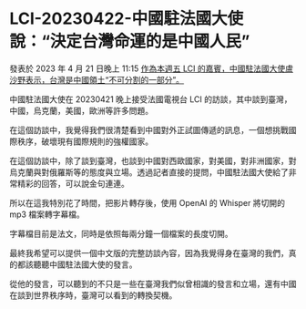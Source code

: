 # LCI-20230422-中國駐法國大使說：“決定台灣命運的是中國人民”

  發表於 2023 年 4 月 21 日晚上 11:15
  [作為本週五 LCI 的嘉賓，中國駐法國大使盧沙野表示，台灣是中國領土“不可分割的一部分”。](https://www.tf1info.fr/international/video-c-est-le-peuple-chinois-qui-decide-du-destin-de-taiwan-affirme-l-ambassadeur-de-chine-en-france-en-interview-sur-lci-2254881.html)

中國駐法國大使在 20230421 晚上接受法國電視台 LCI 的訪談，其中談到臺灣，中國，烏克蘭，美國，歐洲等許多問題。

在這個訪談中，我覺得我們很清楚看到中國對外正試圖傳遞的訊息，一個想挑戰國際秩序，破壞現有國際規則的強權國家。

在這個訪談中，除了談到臺灣，也談到中國對西歐國家，對美國，對非洲國家，對烏克蘭與對俄羅斯等的態度與立場。透過記者直接的提問，中國駐法國大使給了非常精彩的回答，可以說金句連連。

所以在這我特別花了時間，把影片轉存後，使用 OpenAI 的 Whisper 將切開的 mp3 檔案轉字幕檔。

字幕檔目前是法文，同時是依照每兩分鐘一個檔案的長度切開。

最終我希望可以提供一個中文版的完整訪談內容，因為我覺得身在臺灣的我們，真的都該聽聽中國駐法國大使的發言。

從他的發言，可以聽到的不只是一些在臺灣我們似曾相識的發言和立場，還有中國在談到世界秩序時，臺灣可以看到的轉換契機。


  


